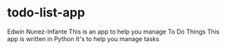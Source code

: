 # todo-list-app
Edwin Nunez-Infante
This is an app to help you manage To Do Things
This app is written in Python
It's to help you manage tasks
